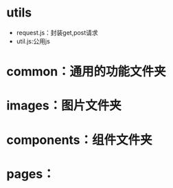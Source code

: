 # utils
  - request.js：封装get,post请求
  - util.js:公用js
# common：通用的功能文件夹
# images：图片文件夹
# components：组件文件夹
# pages：